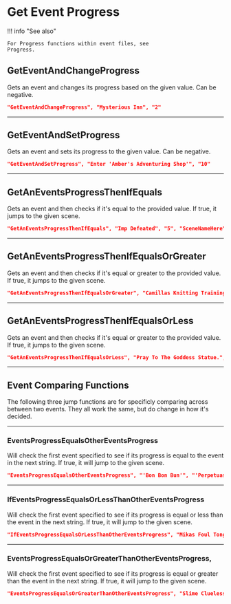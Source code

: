 # Get Event Progress

!!! info "See also"

    For Progress functions within event files, see
    Progress.

## GetEventAndChangeProgress

Gets an event and changes its progress based on the given value. Can be
negative.

``` json
"GetEventAndChangeProgress", "Mysterious Inn", "2"
```

------------------------------------------------------------------------

## GetEventAndSetProgress

Gets an event and sets its progress to the given value. Can be negative.

``` json
"GetEventAndSetProgress", "Enter 'Amber's Adventuring Shop'", "10"
```

------------------------------------------------------------------------

## GetAnEventsProgressThenIfEquals

Gets an event and then checks if it's equal to the provided value. If
true, it jumps to the given scene.

``` json
"GetAnEventsProgressThenIfEquals", "Imp Defeated", "5", "SceneNameHere"
```

------------------------------------------------------------------------

## GetAnEventsProgressThenIfEqualsOrGreater

Gets an event and then checks if it's equal or greater to the provided
value. If true, it jumps to the given scene.

``` json
"GetAnEventsProgressThenIfEqualsOrGreater", "Camillas Knitting Training", "5", "SceneNameHere"
```

------------------------------------------------------------------------

## GetAnEventsProgressThenIfEqualsOrLess

Gets an event and then checks if it's equal or greater to the provided
value. If true, it jumps to the given scene.

``` json
"GetAnEventsProgressThenIfEqualsOrLess", "Pray To The Goddess Statue.", "5", "SceneNameHere"
```

------------------------------------------------------------------------

## Event Comparing Functions

The following three jump functions are for specificly comparing across
between two events. They all work the same, but do change in how it's
decided.

------------------------------------------------------------------------

### EventsProgressEqualsOtherEventsProgress

Will check the first event specified to see if its progress is equal to
the event in the next string. If true, it will jump to the given scene.

``` json
"EventsProgressEqualsOtherEventsProgress", "'Bon Bon Bun'", "'Perpetuas Lemonade Stand'", "SceneNameHere"
```

------------------------------------------------------------------------

### IfEventsProgressEqualsOrLessThanOtherEventsProgress

Will check the first event specified to see if its progress is equal or
less than the event in the next string. If true, it will jump to the
given scene.

``` json
"IfEventsProgressEqualsOrLessThanOtherEventsProgress", "Mikas Foul Tongue", "Amys Wholesome Tongues", "SceneNameHere"
```

------------------------------------------------------------------------

### **EventsProgressEqualsOrGreaterThanOtherEventsProgress**,

Will check the first event specified to see if its progress is equal or
greater than the event in the next string. If true, it will jump to the
given scene.

``` json
"EventsProgressEqualsOrGreaterThanOtherEventsProgress", "Slime Clueless Levels", "Harpy Clueless Levels", "SceneNameHere"
```
